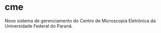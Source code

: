 # cme
 Novo sistema de gerenciamento do Centro de Microscopia Eletrônica da Universidade Federal do Paraná. 
